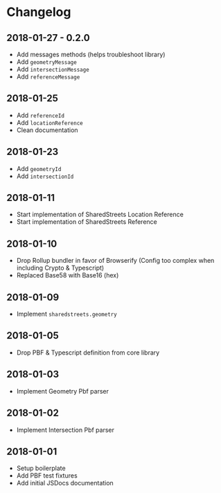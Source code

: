 # Changelog

## 2018-01-27 - 0.2.0

- Add messages methods (helps troubleshoot library)
- Add `geometryMessage`
- Add `intersectionMessage`
- Add `referenceMessage`

## 2018-01-25

- Add `referenceId`
- Add `locationReference`
- Clean documentation

## 2018-01-23

- Add `geometryId`
- Add `intersectionId`

## 2018-01-11

- Start implementation of SharedStreets Location Reference
- Start implementation of SharedStreets Reference

## 2018-01-10

- Drop Rollup bundler in favor of Browserify (Config too complex when including Crypto & Typescript)
- Replaced Base58 with Base16 (hex)

## 2018-01-09

- Implement `sharedstreets.geometry`

## 2018-01-05

- Drop PBF & Typescript definition from core library

## 2018-01-03

- Implement Geometry Pbf parser

## 2018-01-02

- Implement Intersection Pbf parser

## 2018-01-01

- Setup boilerplate
- Add PBF test fixtures
- Add initial JSDocs documentation
